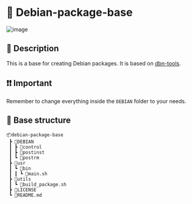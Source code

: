 # 🍎 Debian-package-base

![image](http://wallpapercave.com/wp/xk9cJfn.jpg)

## 📝 Description

This is a base for creating Debian packages. It is based on [dbn-tools](https://github.com/jd-apprentice/dbn-tools).

## ❗❗ Important

Remember to change everything inside the `DEBIAN` folder to your needs.

## 📁 Base structure

```
📦debian-package-base
 ┣ 📂DEBIAN
 ┃ ┣ 📜control
 ┃ ┣ 📜postinst
 ┃ ┗ 📜postrm
 ┣ 📂usr
 ┃ ┗ 📂bin
 ┃ ┃ ┗ 📜main.sh
 ┣ 📂utils
 ┃ ┗ 📜build_package.sh
 ┣ 📜LICENSE
 ┗ 📜README.md
```
